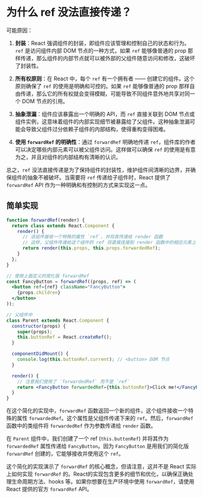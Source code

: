 # 为什么 ref 没法直接传递？
可能原因：

1. **封装**：React 强调组件的封装，即组件应该管理和控制自己的状态和行为。`ref` 是访问组件内部 DOM 节点的一种方式，如果 `ref` 能够像普通的 prop 那样传递，那么组件的内部节点就可以被外部的父组件随意访问和修改，这破坏了封装性。

2. **所有权原则**：在 React 中，每个 `ref` 有一个拥有者 —— 创建它的组件。这个原则确保了 `ref` 的使用是明确和可控的。如果 `ref` 能够像普通的 prop 那样自由传递，那么它的所有权就会变得模糊，可能导致不同组件意外地共享对同一个 DOM 节点的引用。

3. **抽象泄漏**：组件应该暴露出一个明确的 API，而 `ref` 直接关联到 DOM 节点或组件实例，这意味着组件的内部实现细节被暴露给了父组件。这种抽象泄漏可能会导致父组件过分依赖子组件的内部结构，使得重构变得困难。

4. **使用 `forwardRef` 的明确性**：通过 `forwardRef` 明确地传递 `ref`，组件库的作者可以决定哪些内部元素可以被父组件访问。这样做可以确保 `ref` 的使用是有意为之，并且对组件的内部结构有清晰的认识。

总之，`ref` 没法直接传递是为了保持组件的封装性，维护组件间清晰的边界，并确保组件的抽象不被破坏。当需要将 `ref` 传递给子组件时，React 提供了 `forwardRef` API 作为一种明确和有控制的方式来实现这一点。

## 简单实现
```jsx
function forwardRef(render) {
  return class extends React.Component {
    render() {
      // 该组件接收一个特殊的属性 `ref`，并将其传递给 render 函数
      // 这样，父组件传递给这个组件的 ref 将直接连接到 render 函数中的相应元素上
      return render(this.props, this.props.forwardedRef);
    }
  };
}

// 使用上面定义的简化版 forwardRef
const FancyButton = forwardRef((props, ref) => (
  <button ref={ref} className="FancyButton">
    {props.children}
  </button>
));

// 父组件中
class Parent extends React.Component {
  constructor(props) {
    super(props);
    this.buttonRef = React.createRef();
  }

  componentDidMount() {
    console.log(this.buttonRef.current); // <button> DOM 节点
  }

  render() {
    // 注意我们使用了 `forwardedRef` 而不是 `ref`
    return <FancyButton forwardedRef={this.buttonRef}>Click me!</FancyButton>;
  }
}
```

在这个简化的实现中，`forwardRef` 函数返回一个新的组件，这个组件接收一个特殊的属性 `forwardedRef`。这个属性是父组件传递下来的 `ref`。然后，`forwardRef` 函数中的类组件将 `forwardedRef` 作为参数传递给 `render` 函数。

在 `Parent` 组件中，我们创建了一个 ref (`this.buttonRef`) 并将其作为 `forwardedRef` 属性传递给 `FancyButton`。因为 `FancyButton` 是用我们的简化版 `forwardRef` 创建的，它能够接收并使用这个 `ref`。

这个简化的实现演示了 `forwardRef` 的核心概念，但请注意，这并不是 React 实际上如何实现 `forwardRef` 的。React的实现包含更多的细节和优化，以确保正确处理生命周期方法、hooks 等。如果你想要在生产环境中使用 `forwardRef`，请使用 React 提供的官方 `forwardRef` API。
